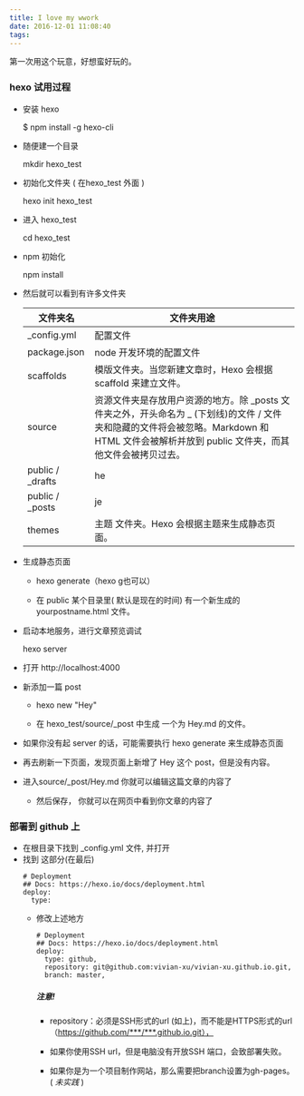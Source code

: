 ```yaml
---
title: I love my wwork
date: 2016-12-01 11:08:40
tags:
---
```

第一次用这个玩意，好想蛮好玩的。

### hexo 试用过程

- 安装 hexo

    $ npm install -g hexo-cli

- 随便建一个目录

    mkdir hexo_test

- 初始化文件夹 ( 在hexo_test 外面 )

    hexo init hexo_test

- 进入 hexo_test

    cd hexo_test

- npm 初始化

    npm install

- 然后就可以看到有许多文件夹

    文件夹名 | 文件夹用途
  -- | --
  _config.yml       |  配置文件
  package.json    |  node 开发环境的配置文件
  scaffolds           |  模版文件夹。当您新建文章时，Hexo 会根据 scaffold 来建立文件。
  source  | 资源文件夹是存放用户资源的地方。除 _posts 文件夹之外，开头命名为 _ (下划线)的文件 / 文件夹和隐藏的文件将会被忽略。Markdown 和 HTML 文件会被解析并放到 public 文件夹，而其他文件会被拷贝过去。
   public / _drafts  | he
   public / _posts  | je
   themes  | 主题 文件夹。Hexo 会根据主题来生成静态页面。


- 生成静态页面

    + hexo generate（hexo g也可以）
    
    + 在 public 某个目录里( 默认是现在的时间) 有一个新生成的 yourpostname.html 文件。

- 启动本地服务，进行文章预览调试

    hexo server

- 打开 http://localhost:4000

- 新添加一篇 post

  + hexo new "Hey"

  + 在 hexo_test/source/_post 中生成 一个为 Hey.md 的文件。

- 如果你没有起 server 的话，可能需要执行 hexo generate 来生成静态页面 

- 再去刷新一下页面，发现页面上新增了 Hey 这个 post，但是没有内容。

- 进入source/_post/Hey.md 你就可以编辑这篇文章的内容了

    + 然后保存， 你就可以在网页中看到你文章的内容了

### 部署到 github 上

- 在根目录下找到 _config.yml 文件, 并打开
- 找到 这部分(在最后)
    ```
    # Deployment
    ## Docs: https://hexo.io/docs/deployment.html
    deploy:
      type: 
    ```
  - 修改上述地方
    ```
    # Deployment
    ## Docs: https://hexo.io/docs/deployment.html
    deploy:
      type: github,
      repository: git@github.com:vivian-xu/vivian-xu.github.io.git,
      branch: master,
    ```

    ##### 注意!
      - repository：必须是SSH形式的url (如上)，而不能是HTTPS形式的url（https://github.com/***/***.github.io.git），
      
      - 如果你使用SSH url，但是电脑没有开放SSH 端口，会致部署失败。
      
      - 如果你是为一个项目制作网站，那么需要把branch设置为gh-pages。 (  _未实践_ )

<!--more-->
